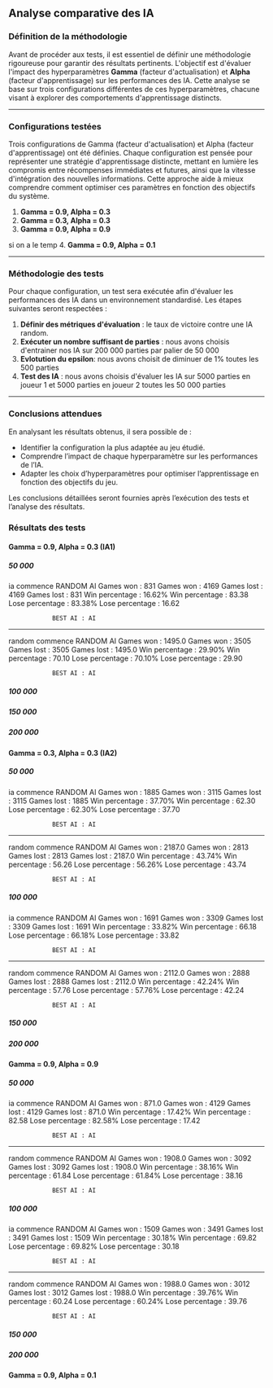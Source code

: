 ## **Analyse comparative des IA**

### **Définition de la méthodologie**

Avant de procéder aux tests, il est essentiel de définir une méthodologie rigoureuse pour garantir des résultats pertinents. L'objectif est d'évaluer l'impact des hyperparamètres **Gamma** (facteur d'actualisation) et **Alpha** (facteur d'apprentissage) sur les performances des IA. Cette analyse se base sur trois configurations différentes de ces hyperparamètres, chacune visant à explorer des comportements d'apprentissage distincts.

---

### **Configurations testées**

Trois configurations de Gamma (facteur d'actualisation) et Alpha (facteur d'apprentissage) ont été définies. 
Chaque configuration est pensée pour représenter une stratégie d'apprentissage distincte, mettant en lumière les compromis entre récompenses immédiates et futures, ainsi que la vitesse d'intégration des nouvelles informations. Cette approche aide à mieux comprendre comment optimiser ces paramètres en fonction des objectifs du système.

1. **Gamma = 0.9, Alpha = 0.3**
2. **Gamma = 0.3, Alpha = 0.3**
3. **Gamma = 0.9, Alpha = 0.9**

si on a le temp
4. **Gamma = 0.9, Alpha = 0.1**

---

### **Méthodologie des tests**

Pour chaque configuration, un test sera exécutée afin d'évaluer les performances des IA dans un environnement standardisé. Les étapes suivantes seront respectées :  
1. **Définir des métriques d'évaluation** : le taux de victoire contre une IA random.
2. **Exécuter un nombre suffisant de parties** : nous avons choisis d'entrainer nos IA sur 200 000 parties par palier de 50 000
3. **Evlotution du epsilon**: nous avons choisit de diminuer de 1% toutes les 500 parties
3. **Test des IA** : nous avons choisis d'évaluer les IA sur 5000 parties en joueur 1 et 5000 parties en joueur 2 toutes les 50 000 parties
---

### **Conclusions attendues**

En analysant les résultats obtenus, il sera possible de :
- Identifier la configuration la plus adaptée au jeu étudié.
- Comprendre l’impact de chaque hyperparamètre sur les performances de l’IA.
- Adapter les choix d’hyperparamètres pour optimiser l’apprentissage en fonction des objectifs du jeu.

Les conclusions détaillées seront fournies après l’exécution des tests et l’analyse des résultats.

### **Résultats des tests**
#### **Gamma = 0.9, Alpha = 0.3** (IA1)
##### 50 000
ia commence
        RANDOM          AI
        Games won : 831         Games won : 4169
        Games lost : 4169               Games lost : 831
        Win percentage : 16.62%         Win percentage : 83.38
        Lose percentage : 83.38%                Lose percentage : 16.62

                BEST AI : AI
--------------------
random commence
        RANDOM          AI
        Games won : 1495.0              Games won : 3505
        Games lost : 3505               Games lost : 1495.0
        Win percentage : 29.90%         Win percentage : 70.10
        Lose percentage : 70.10%                Lose percentage : 29.90

                BEST AI : AI
##### 100 000

##### 150 000

##### 200 000

#### **Gamma = 0.3, Alpha = 0.3** (IA2)
##### 50 000
ia commence
        RANDOM          AI
        Games won : 1885                Games won : 3115
        Games lost : 3115               Games lost : 1885
        Win percentage : 37.70%         Win percentage : 62.30
        Lose percentage : 62.30%                Lose percentage : 37.70

                BEST AI : AI
--------------------
random commence
        RANDOM          AI
        Games won : 2187.0              Games won : 2813
        Games lost : 2813               Games lost : 2187.0
        Win percentage : 43.74%         Win percentage : 56.26
        Lose percentage : 56.26%                Lose percentage : 43.74

                BEST AI : AI
##### 100 000
ia commence
        RANDOM          AI
        Games won : 1691                Games won : 3309
        Games lost : 3309               Games lost : 1691
        Win percentage : 33.82%         Win percentage : 66.18
        Lose percentage : 66.18%                Lose percentage : 33.82

                BEST AI : AI
--------------------
random commence
        RANDOM          AI
        Games won : 2112.0              Games won : 2888
        Games lost : 2888               Games lost : 2112.0
        Win percentage : 42.24%         Win percentage : 57.76
        Lose percentage : 57.76%                Lose percentage : 42.24

                BEST AI : AI

##### 150 000

##### 200 000

#### **Gamma = 0.9, Alpha = 0.9**
##### 50 000
ia commence
        RANDOM          AI
        Games won : 871.0               Games won : 4129
        Games lost : 4129               Games lost : 871.0
        Win percentage : 17.42%         Win percentage : 82.58
        Lose percentage : 82.58%                Lose percentage : 17.42

                BEST AI : AI
--------------------
random commence
        RANDOM          AI
        Games won : 1908.0              Games won : 3092
        Games lost : 3092               Games lost : 1908.0
        Win percentage : 38.16%         Win percentage : 61.84
        Lose percentage : 61.84%                Lose percentage : 38.16

                BEST AI : AI

##### 100 000
ia commence
        RANDOM          AI
        Games won : 1509                Games won : 3491
        Games lost : 3491               Games lost : 1509
        Win percentage : 30.18%         Win percentage : 69.82
        Lose percentage : 69.82%                Lose percentage : 30.18

                BEST AI : AI
--------------------
random commence
        RANDOM          AI
        Games won : 1988.0              Games won : 3012
        Games lost : 3012               Games lost : 1988.0
        Win percentage : 39.76%         Win percentage : 60.24
        Lose percentage : 60.24%                Lose percentage : 39.76

                BEST AI : AI

##### 150 000

##### 200 000

#### **Gamma = 0.9, Alpha = 0.1**
